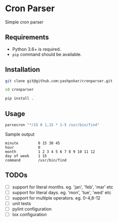 # Cron Parser

Simple cron parser

## Requirements

- Python 3.6+ is required.
- `pip` command should be available.

## Installation

```bash
git clone git@github.com:yashpokar/cronparser.git
```

```bash
cd cronparser
```

```bash
pip install .
```


## Usage

```bash
parsecron "*/15 0 1,15 * 1-5 /usr/bin/find"
```

Sample output
```
minute         0 15 30 45
hour           0
month          1 2 3 4 5 6 7 8 9 10 11 12
day of week    1 15
command        /usr/bin/find
```

## TODOs

- [ ] support for literal months. eg. 'jan', 'feb', 'mar' etc
- [ ] support for literal days. eg. 'mon', 'tue', 'wed' etc
- [ ] support for multiple operators. eg. 0-4,8-12
- [ ] unit tests
- [ ] pylint configuration
- [ ] tox configuration
